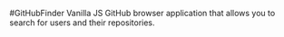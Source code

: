 #GitHubFinder
Vanilla JS GitHub browser application that allows you to search for users and their repositories.
